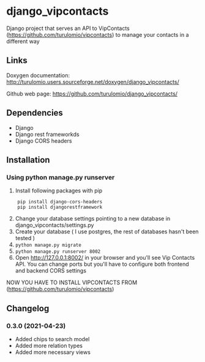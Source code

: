 # django_vipcontacts

Django project that serves an API to VipContacts (https://github.com/turulomio/vipcontacts) to manage your contacts in a different way

## Links

Doxygen documentation:
    http://turulomio.users.sourceforge.net/doxygen/django_vipcontacts/

Github web page:
    https://github.com/turulomio/django_vipcontacts/

## Dependencies

* Django
* Django rest frameworkds
* Django CORS headers

## Installation
### Using python manage.py runserver

1) Install following packages with pip
```
    pip install django-cors-headers
    pip install djangorestframework
```
2) Change your database settings pointing to a new database in django_vipcontacts/settings.py
3) Create your database ( I use postgres, the rest of databases hasn't been tested )
4) `python manage.py migrate`
5) `python manage.py runserver 8002`
6) Open http://127.0.0.1:8002/ in your browser and you'll see Vip Contacts API. You can change ports but you'll have to configure both frontend and backend CORS settings

NOW YOU HAVE TO INSTALL VIPCONTACTS FROM (https://github.com/turulomio/vipcontacts)

## Changelog

### 0.3.0 (2021-04-23)
- Added chips to search model
- Added more relation types
- Added more necessary views
